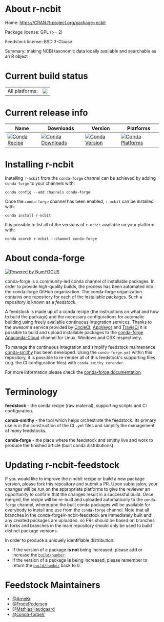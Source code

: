 About r-ncbit
=============

Home: https://CRAN.R-project.org/package=ncbit

Package license: GPL (>= 2)

Feedstock license: BSD 3-Clause

Summary: making NCBI taxonomic data locally available and searchable as an R object



Current build status
====================


<table><tr><td>All platforms:</td>
    <td>
      <a href="https://dev.azure.com/conda-forge/feedstock-builds/_build/latest?definitionId=4261&branchName=master">
        <img src="https://dev.azure.com/conda-forge/feedstock-builds/_apis/build/status/r-ncbit-feedstock?branchName=master">
      </a>
    </td>
  </tr>
</table>

Current release info
====================

| Name | Downloads | Version | Platforms |
| --- | --- | --- | --- |
| [![Conda Recipe](https://img.shields.io/badge/recipe-r--ncbit-green.svg)](https://anaconda.org/conda-forge/r-ncbit) | [![Conda Downloads](https://img.shields.io/conda/dn/conda-forge/r-ncbit.svg)](https://anaconda.org/conda-forge/r-ncbit) | [![Conda Version](https://img.shields.io/conda/vn/conda-forge/r-ncbit.svg)](https://anaconda.org/conda-forge/r-ncbit) | [![Conda Platforms](https://img.shields.io/conda/pn/conda-forge/r-ncbit.svg)](https://anaconda.org/conda-forge/r-ncbit) |

Installing r-ncbit
==================

Installing `r-ncbit` from the `conda-forge` channel can be achieved by adding `conda-forge` to your channels with:

```
conda config --add channels conda-forge
```

Once the `conda-forge` channel has been enabled, `r-ncbit` can be installed with:

```
conda install r-ncbit
```

It is possible to list all of the versions of `r-ncbit` available on your platform with:

```
conda search r-ncbit --channel conda-forge
```


About conda-forge
=================

[![Powered by NumFOCUS](https://img.shields.io/badge/powered%20by-NumFOCUS-orange.svg?style=flat&colorA=E1523D&colorB=007D8A)](http://numfocus.org)

conda-forge is a community-led conda channel of installable packages.
In order to provide high-quality builds, the process has been automated into the
conda-forge GitHub organization. The conda-forge organization contains one repository
for each of the installable packages. Such a repository is known as a *feedstock*.

A feedstock is made up of a conda recipe (the instructions on what and how to build
the package) and the necessary configurations for automatic building using freely
available continuous integration services. Thanks to the awesome service provided by
[CircleCI](https://circleci.com/), [AppVeyor](https://www.appveyor.com/)
and [TravisCI](https://travis-ci.com/) it is possible to build and upload installable
packages to the [conda-forge](https://anaconda.org/conda-forge)
[Anaconda-Cloud](https://anaconda.org/) channel for Linux, Windows and OSX respectively.

To manage the continuous integration and simplify feedstock maintenance
[conda-smithy](https://github.com/conda-forge/conda-smithy) has been developed.
Using the ``conda-forge.yml`` within this repository, it is possible to re-render all of
this feedstock's supporting files (e.g. the CI configuration files) with ``conda smithy rerender``.

For more information please check the [conda-forge documentation](https://conda-forge.org/docs/).

Terminology
===========

**feedstock** - the conda recipe (raw material), supporting scripts and CI configuration.

**conda-smithy** - the tool which helps orchestrate the feedstock.
                   Its primary use is in the construction of the CI ``.yml`` files
                   and simplify the management of *many* feedstocks.

**conda-forge** - the place where the feedstock and smithy live and work to
                  produce the finished article (built conda distributions)


Updating r-ncbit-feedstock
==========================

If you would like to improve the r-ncbit recipe or build a new
package version, please fork this repository and submit a PR. Upon submission,
your changes will be run on the appropriate platforms to give the reviewer an
opportunity to confirm that the changes result in a successful build. Once
merged, the recipe will be re-built and uploaded automatically to the
`conda-forge` channel, whereupon the built conda packages will be available for
everybody to install and use from the `conda-forge` channel.
Note that all branches in the conda-forge/r-ncbit-feedstock are
immediately built and any created packages are uploaded, so PRs should be based
on branches in forks and branches in the main repository should only be used to
build distinct package versions.

In order to produce a uniquely identifiable distribution:
 * If the version of a package **is not** being increased, please add or increase
   the [``build/number``](https://conda.io/docs/user-guide/tasks/build-packages/define-metadata.html#build-number-and-string).
 * If the version of a package **is** being increased, please remember to return
   the [``build/number``](https://conda.io/docs/user-guide/tasks/build-packages/define-metadata.html#build-number-and-string)
   back to 0.

Feedstock Maintainers
=====================

* [@ArneKr](https://github.com/ArneKr/)
* [@FrodePedersen](https://github.com/FrodePedersen/)
* [@MathiasHaudgaard](https://github.com/MathiasHaudgaard/)
* [@conda-forge/r](https://github.com/conda-forge/r/)

